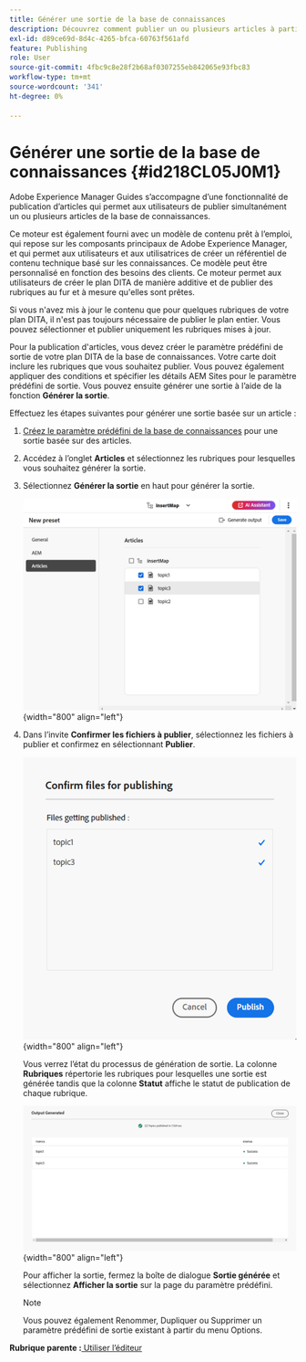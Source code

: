 ```yaml
---
title: Générer une sortie de la base de connaissances
description: Découvrez comment publier un ou plusieurs articles à partir de la console Carte. Générer une sortie pour une ou plusieurs rubriques dans un plan DITA dans AEM Guides.
exl-id: d89ce69d-8d4c-4265-bfca-60763f561afd
feature: Publishing
role: User
source-git-commit: 4fbc9c8e28f2b68af0307255eb842065e93fbc83
workflow-type: tm+mt
source-wordcount: '341'
ht-degree: 0%

---
```


# Générer une sortie de la base de connaissances {#id218CL05J0M1}

Adobe Experience Manager Guides s’accompagne d’une fonctionnalité de publication d’articles qui permet aux utilisateurs de publier simultanément un ou plusieurs articles de la base de connaissances.

Ce moteur est également fourni avec un modèle de contenu prêt à l’emploi, qui repose sur les composants principaux de Adobe Experience Manager, et qui permet aux utilisateurs et aux utilisatrices de créer un référentiel de contenu technique basé sur les connaissances. Ce modèle peut être personnalisé en fonction des besoins des clients. Ce moteur permet aux utilisateurs de créer le plan DITA de manière additive et de publier des rubriques au fur et à mesure qu&#39;elles sont prêtes.

Si vous n&#39;avez mis à jour le contenu que pour quelques rubriques de votre plan DITA, il n&#39;est pas toujours nécessaire de publier le plan entier. Vous pouvez sélectionner et publier uniquement les rubriques mises à jour.

Pour la publication d&#39;articles, vous devez créer le paramètre prédéfini de sortie de votre plan DITA de la base de connaissances. Votre carte doit inclure les rubriques que vous souhaitez publier. Vous pouvez également appliquer des conditions et spécifier les détails AEM Sites pour le paramètre prédéfini de sortie. Vous pouvez ensuite générer une sortie à l’aide de la fonction **Générer la sortie**.

Effectuez les étapes suivantes pour générer une sortie basée sur un article :

1. [Créez le paramètre prédéfini de la base de connaissances](./generate-output-knowledge-base.md) pour une sortie basée sur des articles.
1. Accédez à l’onglet **Articles** et sélectionnez les rubriques pour lesquelles vous souhaitez générer la sortie.
1. Sélectionnez **Générer la sortie** en haut pour générer la sortie.

   ![](images/add-preset-articles-tab_cs.png){width="800" align="left"}

1. Dans l’invite **Confirmer les fichiers à publier**, sélectionnez les fichiers à publier et confirmez en sélectionnant **Publier**.

   ![Nouveau ](images/knowledge-base-confirm-files-for-publishing.png){width="800" align="left"}

   Vous verrez l’état du processus de génération de sortie. La colonne **Rubriques** répertorie les rubriques pour lesquelles une sortie est générée tandis que la colonne **Statut** affiche le statut de publication de chaque rubrique.


   ![](images/add-preset-output-generated_cs.png){width="800" align="left"}

   Pour afficher la sortie, fermez la boîte de dialogue **Sortie générée** et sélectionnez **Afficher la sortie** sur la page du paramètre prédéfini.


   >[!NOTE]
   >
   > Vous pouvez également Renommer, Dupliquer ou Supprimer un paramètre prédéfini de sortie existant à partir du menu Options.


**Rubrique parente :**[ Utiliser l’éditeur](web-editor.md)
